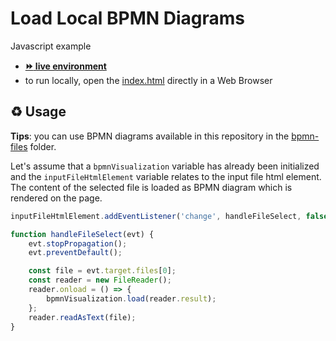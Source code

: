 # Load Local BPMN Diagrams

Javascript example
- [__:fast_forward: live environment__](https://cdn.statically.io/gh/process-analytics/bpmn-visualization-examples/master/examples/load-local-bpmn-diagrams/index.html)
- to run locally, open the [index.html](index.html) directly in a Web Browser

## ♻️ Usage

**Tips**: you can use BPMN diagrams available in this repository in the [bpmn-files](../../bpmn-files) folder.

Let's assume that a `bpmnVisualization` variable has already been initialized and the `inputFileHtmlElement` variable relates
to the input file html element.  \
The content of the selected file is loaded as BPMN diagram which is rendered on the page. 

```javascript
inputFileHtmlElement.addEventListener('change', handleFileSelect, false);

function handleFileSelect(evt) {
    evt.stopPropagation();
    evt.preventDefault();

    const file = evt.target.files[0];
    const reader = new FileReader();
    reader.onload = () => {
        bpmnVisualization.load(reader.result);
    };
    reader.readAsText(file);
}
```